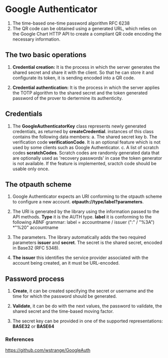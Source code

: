 # Google Authenticator

1. The time-based one-time password algorithm RFC 6238
2. The QR code can be obtained using a generated URL, which relies on the Google
Chart HTTP API to create a compliant QR code encoding the necessary information.

## The two basic operations

1. **Credential creation:** 
    It is the process in which the server generates the shared secret and share it with the client. 
    So that he can store it and configurate its token, it is sending encoded into a QR code.
    
2. **Credential authentication:** 
    It is the process in which the server applies the TOTP algorithm to the shared secret and the token generated password 
    of the prover to dertermine its authenticity. 

## Credentials

1. The **GoogleAuthenticatorKey** class represents newly generated credentials, as returned by **createCredential**. 
    instances of this class contains the following data members:
    a. The shared secret key
    b. The verification code **verificationCode**. It is an optional feature which is not used by some clients such as
        Google Authenticator.
    c. A list of scratch codes **scratchCodes**. Scratch codes are randomly generated data that are optionally used as
        'recovery passwords' in case the token generator is not available. If the feature is implemented, sractch code should
        be usable only once.
        
## The otpauth scheme

1. Google Authenticator expects an URI conforming to the otpauth scheme to configure a new account. **otpauth://type/label?parameters**.

2. The URI is generated by the library using the information passed to the API methods. **Type** it is the AUTH type. **label** it is conforming to the following ABNF grammar: label = accountname / issuer (":" / "%3A") *"%20" accountname

3. The parameters. The library automatically adds the two required parameters **issuer** and **secret**. The secret is the shared secret, encoded in Base32 (RFC 5348).

4. **The issuer** this identifies the service provider associated with the account being created, an it must be URL-encoded.

## Password process

1. **Create**, it can be created specifying the secret or username and the time for which the password should be generated.

2. **Validate**, it can be do with the next values, the password to validate, the shared secret and the time-based moving factor.

3. The secret key can be provided in one of the supported representations: **BASE32** or **BASE64**


### References

https://github.com/wstrange/GoogleAuth

